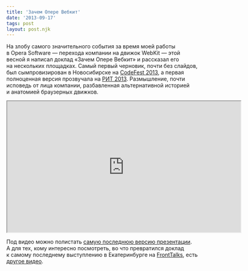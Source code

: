 ```yaml
---
title: 'Зачем Опере Вебкит'
date: '2013-09-17'
tags: post
layout: post.njk
---
```


На злобу самого значительного события за время моей работы в Opera Software — перехода компании на движок WebKit — этой весной я написал доклад «Зачем Опере Вебкит» и рассказал его на нескольких площадках. Самый первый черновик, почти без слайдов, был сымпровизирован в Новосибирске на [CodeFest 2013](http://2013.codefest.ru/), а первая полноценная версия прозвучала на [РИТ 2013](http://ritconf.ru/). Размышление, почти исповедь от лица компании, разбавленная альтернативной историей и анатомией браузерных движков.

<iframe src="https://player.vimeo.com/video/73934576?title=0&amp;byline=0&amp;portrait=0&amp;color=188418" width="610" height="343" class="video-player"></iframe>

Под видео можно полистать [самую последнюю версию презентации](/pres/opera-webkit/). А для тех, кому интересно посмотреть, во что превратился доклад к самому последнему выступлению в Екатеринбурге на [FrontTalks](http://fronttalks.ru/), есть [другое видео](http://video.yandex.ru/users/fronttalks/view/22/).
